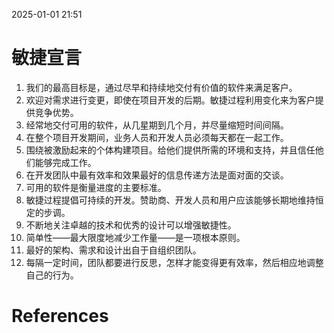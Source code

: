 2025-01-01    21:51


# 敏捷宣言

1. 我们的最高目标是，通过尽早和持续地交付有价值的软件来满足客户。
2. 欢迎对需求进行变更，即使在项目开发的后期。敏捷过程利用变化来为客户提供竞争优势。
3. 经常地交付可用的软件，从几星期到几个月，并尽量缩短时间间隔。
4. 在整个项目开发期间，业务人员和开发人员必须每天都在一起工作。
5. 围绕被激励起来的个体构建项目。给他们提供所需的环境和支持，并且信任他们能够完成工作。
6. 在开发团队中最有效率和效果最好的信息传递方法是面对面的交谈。
7. 可用的软件是衡量进度的主要标准。
8. 敏捷过程提倡可持续的开发。赞助商、开发人员和用户应该能够长期地维持恒定的步调。
9. 不断地关注卓越的技术和优秀的设计可以增强敏捷性。
10. 简单性——最大限度地减少工作量——是一项根本原则。
11. 最好的架构、需求和设计出自于自组织团队。
12. 每隔一定时间，团队都要进行反思，怎样才能变得更有效率，然后相应地调整自己的行为。


# References
